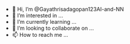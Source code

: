 - 👋 Hi, I’m @Gayathrisadagopan123AI-and-NN
- 👀 I’m interested in ...
- 🌱 I’m currently learning ...
- 💞️ I’m looking to collaborate on ...
- 📫 How to reach me ...

<!---
Gayathrisadagopan123AI-and-NN/Gayathrisadagopan123AI-and-NN is a ✨ special ✨ repository because its `README.md` (this file) appears on your GitHub profile.
You can click the Preview link to take a look at your changes.
--->
